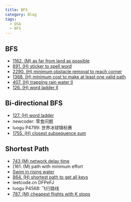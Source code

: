 ```yaml
---
title: BFS
category: Blog
tags:
  - DSA
  - BFS
---
```


## BFS
- [1162. (M) as far from land as possible]()
- [691. (H) sticker to spell word]()
- [2290. (H) minimum obstacle removal to reach corner]()
- [1368. (H) minimum cost to make at least one valid path]()
- [407. (H) trapping rain water II]()
- [126. (H) word ladder II]()

## Bi-directional BFS
- [127. (H) word ladder]()
- newcoder: 零食问题
- luogu P4799: 世界冰球锦标赛
- [1755. (H) closest subsequence sum]()

## Shortest Path
- [743 (M) network delay time]()
- [161. (M) path with minimum effort
- [ Swim in rising water]()
- [864. (H) shortest path to get all keys]()
- leetcode.cn DFPeFJ
- luogu P4568: 飞行路线
- [787. (M) cheapest flights with K stops]()
 
    
